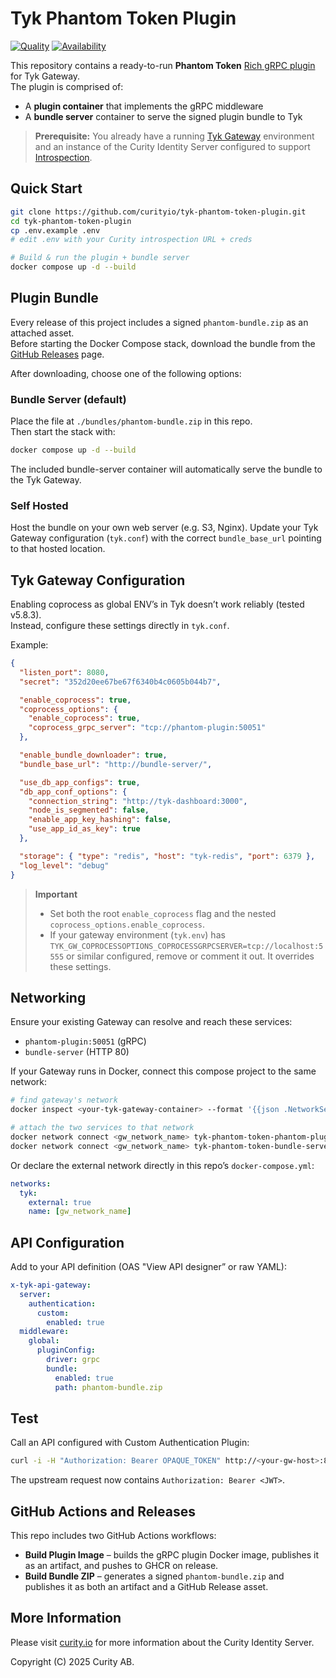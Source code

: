 # Tyk Phantom Token Plugin

[![Quality](https://img.shields.io/badge/quality-demo-red)](https://curity.io/resources/code-examples/status/)
[![Availability](https://img.shields.io/badge/availability-binary-blue)](https://curity.io/resources/code-examples/status/)

This repository contains a ready-to-run **Phantom Token** [Rich gRPC plugin](https://tyk.io/docs/api-management/plugins/rich-plugins/) for Tyk Gateway.  
The plugin is comprised of:
- A **plugin container** that implements the gRPC middleware
- A **bundle server** container to serve the signed plugin bundle to Tyk

> **Prerequisite:** You already have a running [Tyk Gateway](https://tyk.io/docs/tyk-self-managed/) environment and an instance of the Curity Identity Server configured to support [Introspection](https://curity.io/resources/learn/introspect-with-phantom-token/).


## Quick Start
```bash
git clone https://github.com/curityio/tyk-phantom-token-plugin.git
cd tyk-phantom-token-plugin
cp .env.example .env
# edit .env with your Curity introspection URL + creds

# Build & run the plugin + bundle server
docker compose up -d --build
```

## Plugin Bundle

Every release of this project includes a signed `phantom-bundle.zip` as an attached asset.  
Before starting the Docker Compose stack, download the bundle from the [GitHub Releases](../../releases) page.

After downloading, choose one of the following options:

### Bundle Server (default)
Place the file at `./bundles/phantom-bundle.zip` in this repo.  
Then start the stack with:  
```bash
docker compose up -d --build
```
The included bundle-server container will automatically serve the bundle to the Tyk Gateway.

### Self Hosted
Host the bundle on your own web server (e.g. S3, Nginx).
Update your Tyk Gateway configuration (`tyk.conf`) with the correct `bundle_base_url` pointing to that hosted location.

## Tyk Gateway Configuration
Enabling coprocess as global ENV’s in Tyk doesn’t work reliably (tested v5.8.3).  
Instead, configure these settings directly in `tyk.conf`.

Example:

```json
{
  "listen_port": 8080,
  "secret": "352d20ee67be67f6340b4c0605b044b7",

  "enable_coprocess": true,
  "coprocess_options": {
    "enable_coprocess": true,
    "coprocess_grpc_server": "tcp://phantom-plugin:50051"
  },

  "enable_bundle_downloader": true,
  "bundle_base_url": "http://bundle-server/",

  "use_db_app_configs": true,
  "db_app_conf_options": {
    "connection_string": "http://tyk-dashboard:3000",
    "node_is_segmented": false,
    "enable_app_key_hashing": false,
    "use_app_id_as_key": true
  },

  "storage": { "type": "redis", "host": "tyk-redis", "port": 6379 },
  "log_level": "debug"
}
```

> **Important**  
> - Set both the root `enable_coprocess` flag and the nested `coprocess_options.enable_coprocess`.  
> - If your gateway environment (`tyk.env`) has `TYK_GW_COPROCESSOPTIONS_COPROCESSGRPCSERVER=tcp://localhost:5555` or similar configured, remove or comment it out. It overrides these settings.  

## Networking
Ensure your existing Gateway can resolve and reach these services:

- `phantom-plugin:50051` (gRPC)
- `bundle-server` (HTTP 80)

If your Gateway runs in Docker, connect this compose project to the same network:

```bash
# find gateway's network
docker inspect <your-tyk-gateway-container> --format '{{json .NetworkSettings.Networks}}' | jq

# attach the two services to that network
docker network connect <gw_network_name> tyk-phantom-token-phantom-plugin-1
docker network connect <gw_network_name> tyk-phantom-token-bundle-server-1
```

Or declare the external network directly in this repo’s `docker-compose.yml`:

```yml
networks:
  tyk:
    external: true
    name: [gw_network_name]
```

## API Configuration

Add to your API definition (OAS "View API designer” or raw YAML):

```yml
x-tyk-api-gateway:
  server:
    authentication:
      custom:
        enabled: true
  middleware:
    global:
      pluginConfig:
        driver: grpc
        bundle:
          enabled: true
          path: phantom-bundle.zip
```

## Test
Call an API configured with Custom Authentication Plugin:

```bash
curl -i -H "Authorization: Bearer OPAQUE_TOKEN" http://<your-gw-host>:8080/<your-api>/
```

The upstream request now contains `Authorization: Bearer <JWT>`.

## GitHub Actions and Releases

This repo includes two GitHub Actions workflows:

- **Build Plugin Image** – builds the gRPC plugin Docker image, publishes it as an artifact, and pushes to GHCR on release.  
- **Build Bundle ZIP** – generates a signed `phantom-bundle.zip` and publishes it as both an artifact and a GitHub Release asset.

## More Information

Please visit [curity.io](https://curity.io/) for more information about the Curity Identity Server.

Copyright (C) 2025 Curity AB.